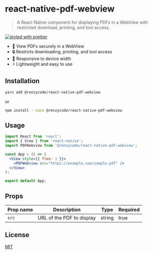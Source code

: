 # react-native-pdf-webview

> A React Native component for displaying PDFs in a WebView with restricted download, printing, and tool access.

[![styled with prettier](https://img.shields.io/badge/styled_with-prettier-ff69b4.svg)](https://github.com/prettier/prettier)

- 📄 View PDFs securely in a WebView
- 🔒 Restricts downloading, printing, and tool access
- 📱 Responsive to device width
- ⚡ Lightweight and easy to use

## Installation

```bash
yarn add @renzycode/react-native-pdf-webview
```

or

```bash
npm install --save @renzycode/react-native-pdf-webview
```

## Usage

```jsx
import React from 'react';
import { View } from 'react-native';
import PDFWebview from '@renzycode/react-native-pdf-webview';

const App = () => (
  <View style={{ flex: 1 }}>
    <PDFWebview src="https://example.com/sample.pdf" />
  </View>
);

export default App;
```

## Props

| Prop name  | Description                          | Type   | Required |
| ---------- | ------------------------------------ | ------ | -------- |
| `src`      | URL of the PDF to display            | string | true     |

## License

[MIT](LICENSE)
